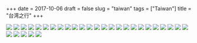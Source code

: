 +++
date = 2017-10-06
draft = false
slug = "taiwan"
tags = ["Taiwan"]
title = "台湾之行"
+++


![](/images/2017/10/IMG_0141-copy.webp)
![](/images/2017/10/IMG_0097-copy.webp)
![](/images/2017/10/IMG_0098-copy.webp)
![](/images/2017/10/IMG_0099-copy.webp)
![](/images/2017/10/IMG_0100-copy.webp)
![](/images/2017/10/IMG_0117-copy.webp)
![](/images/2017/10/IMG_0118-copy.webp)
![](/images/2017/10/IMG_0143-copy.webp)
![](/images/2017/10/IMG_0146-copy.webp)
![](/images/2017/10/IMG_0148-copy.webp)
![](/images/2017/10/IMG_0153-copy.webp)
![](/images/2017/10/IMG_0154-copy.webp)
![](/images/2017/10/IMG_0160-copy.webp)
![](/images/2017/10/IMG_0161-copy.webp)
![](/images/2017/10/IMG_0162-copy.webp)
![](/images/2017/10/IMG_0164-copy.webp)
![](/images/2017/10/IMG_0170-copy.webp)
![](/images/2017/10/IMG_0172-copy.webp)
![](/images/2017/10/IMG_0173-copy.webp)
![](/images/2017/10/IMG_0175-copy.webp)
![](/images/2017/10/IMG_0176-copy.webp)
![](/images/2017/10/IMG_0181-copy.webp)
![](/images/2017/10/IMG_0187-copy.webp)
![](/images/2017/10/IMG_0189-copy.webp)
![](/images/2017/10/IMG_0190-copy.webp)
![](/images/2017/10/IMG_0192-copy.webp)
![](/images/2017/10/IMG_0195-copy.webp)
![](/images/2017/10/IMG_0220-copy.webp)
![](/images/2017/10/IMG_0221-copy.webp)
![](/images/2017/10/IMG_0224-copy.webp)

